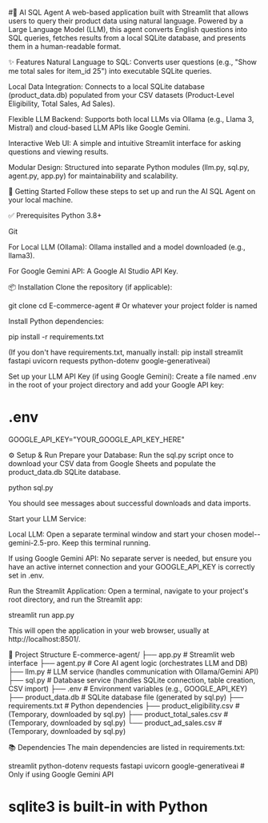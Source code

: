 #🤖 AI SQL Agent
A web-based application built with Streamlit that allows users to query their product data using natural language. Powered by a Large Language Model (LLM), this agent converts English questions into SQL queries, fetches results from a local SQLite database, and presents them in a human-readable format.

✨ Features
Natural Language to SQL: Converts user questions (e.g., "Show me total sales for item_id 25") into executable SQLite queries.

Local Data Integration: Connects to a local SQLite database (product_data.db) populated from your CSV datasets (Product-Level Eligibility, Total Sales, Ad Sales).

Flexible LLM Backend: Supports both local LLMs via Ollama (e.g., Llama 3, Mistral) and cloud-based LLM APIs like Google Gemini.

Interactive Web UI: A simple and intuitive Streamlit interface for asking questions and viewing results.

Modular Design: Structured into separate Python modules (llm.py, sql.py, agent.py, app.py) for maintainability and scalability.

🚀 Getting Started
Follow these steps to set up and run the AI SQL Agent on your local machine.

✅ Prerequisites
Python 3.8+

Git

For Local LLM (Ollama): Ollama installed and a model downloaded (e.g., llama3).

For Google Gemini API: A Google AI Studio API Key.

📦 Installation
Clone the repository (if applicable):

git clone <your-repo-url>
cd E-commerce-agent # Or whatever your project folder is named

Install Python dependencies:

pip install -r requirements.txt

(If you don't have requirements.txt, manually install: pip install streamlit fastapi uvicorn requests python-dotenv google-generativeai)

Set up your LLM API Key (if using Google Gemini):
Create a file named .env in the root of your project directory and add your Google API key:

# .env
GOOGLE_API_KEY="YOUR_GOOGLE_API_KEY_HERE"

⚙ Setup & Run
Prepare your Database:
Run the sql.py script once to download your CSV data from Google Sheets and populate the product_data.db SQLite database.

python sql.py

You should see messages about successful downloads and data imports.

Start your LLM Service:

Local LLM: Open a separate terminal window and start your chosen model--gemini-2.5-pro. Keep this terminal running.


If using Google Gemini API: No separate server is needed, but ensure you have an active internet connection and your GOOGLE_API_KEY is correctly set in .env.

Run the Streamlit Application:
Open a terminal, navigate to your project's root directory, and run the Streamlit app:

streamlit run app.py

This will open the application in your web browser, usually at http://localhost:8501/.

📂 Project Structure
E-commerce-agent/
├── app.py              # Streamlit web interface
├── agent.py            # Core AI agent logic (orchestrates LLM and DB)
├── llm.py              # LLM service (handles communication with Ollama/Gemini API)
├── sql.py              # Database service (handles SQLite connection, table creation, CSV import)
├── .env                # Environment variables (e.g., GOOGLE_API_KEY)
├── product_data.db     # SQLite database file (generated by sql.py)
├── requirements.txt    # Python dependencies
├── product_eligibility.csv  # (Temporary, downloaded by sql.py)
├── product_total_sales.csv  # (Temporary, downloaded by sql.py)
└── product_ad_sales.csv     # (Temporary, downloaded by sql.py)

📚 Dependencies
The main dependencies are listed in requirements.txt:

streamlit
python-dotenv
requests
fastapi
uvicorn
google-generativeai # Only if using Google Gemini API
# sqlite3 is built-in with Python

